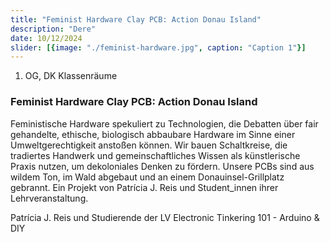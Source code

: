 ```yaml
---
title: "Feminist Hardware Clay PCB: Action Donau Island"
description: "Dere"
date: 10/12/2024
slider: [{image: "./feminist-hardware.jpg", caption: "Caption 1"}]
---
```



1. OG, DK Klassenräume
### Feminist Hardware Clay PCB: Action Donau Island 


Feministische Hardware spekuliert zu Technologien, die Debatten über fair gehandelte, ethische, biologisch abbaubare Hardware im Sinne einer Umweltgerechtigkeit anstoßen können. Wir bauen Schaltkreise, die tradiertes Handwerk und gemeinschaftliches Wissen als künstlerische Praxis nutzen, um dekoloniales Denken zu fördern. Unsere PCBs sind aus wildem Ton, im Wald abgebaut und an einem Donauinsel-Grillplatz gebrannt. Ein Projekt von Patrícia J. Reis und Student_innen ihrer Lehrveranstaltung.

Patrícia J. Reis und Studierende der LV Electronic Tinkering 101 - Arduino & DIY
